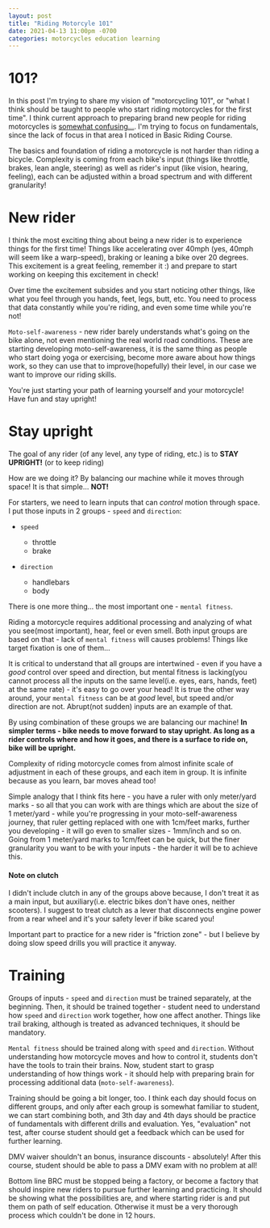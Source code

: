 ```yaml
---
layout: post
title: "Riding Motorcyle 101"
date: 2021-04-13 11:00pm -0700
categories: motorcycles education learning
---
```


# 101?

In this post I'm trying to share my vision of "motorcycling 101", or "what I think should be taught to people who start riding motorcycles for the first time". I think current approach to preparing brand new people for riding motorcycles is [somewhat confusing...](/motorcycles/education/learning/2021/03/18/how-i-didnt-become-an-instructor.html). I'm trying to focus on fundamentals, since the lack of focus in that area I noticed in Basic Riding Course.

The basics and foundation of riding a motorcycle is not harder than riding a bicycle. Complexity is coming from each bike's input (things like throttle, brakes, lean angle, steering) as well as rider's input (like vision, hearing, feeling), each can be adjusted within a broad spectrum and with different granularity!

# New rider

I think the most exciting thing about being a new rider is to experience things for the first time! Things like accelerating over 40mph (yes, 40mph will seem like a warp-speed), braking or leaning a bike over 20 degrees. This excitement is a great feeling, remember it :) and prepare to start working on keeping this excitement in check! 

Over time the excitement subsides and you start noticing other things, like what you feel through you hands, feet, legs, butt, etc. You need to process that data constantly while you're riding, and even some time while you're not!

`Moto-self-awareness` - new rider barely understands what's going on the bike alone, not even mentioning the real world road conditions. These are starting developing moto-self-awareness, it is the same thing as people who start doing yoga or exercising, become more aware about how things work, so they can use that to improve(hopefully) their level, in our case we want to improve our riding skills.

You're just starting your path of learning yourself and your motorcycle! Have fun and stay upright!


# Stay upright

The goal of any rider (of any level, any type of riding, etc.) is to **STAY UPRIGHT!** (or to keep riding)

How are we doing it? By balancing our machine while it moves through space! It is that simple... **NOT!**

For starters, we need to learn inputs that can _control_ motion through space. I put those inputs in 2 groups - `speed` and `direction`:
- `speed`
  * throttle
  * brake
 
- `direction`
  * handlebars
  * body

There is one more thing... the most important one - `mental fitness`. 

Riding a motorcycle requires additional processing and analyzing of what you see(most important), hear, feel or even smell. Both input groups are based on that - lack of `mental fitness` will causes problems! Things like target fixation is one of them...

It is critical to understand that all groups are intertwined - even if you have a _good_ control over speed and direction, but mental fitness is lacking(you cannot process all the inputs on the same level(i.e. eyes, ears, hands, feet) at the same rate) - it's easy to go over your head! It is true the other way around, your `mental fitness` can be at _good_ level, but speed and/or direction are not. Abrupt(not sudden) inputs are an example of that.

By using combination of these groups we are balancing our machine! **In simpler terms - bike needs to move forward to stay upright. As long as a rider controls where and how it goes, and there is a surface to ride on, bike will be upright.**

Complexity of riding motorcycle comes from almost infinite scale of adjustment in each of these groups, and each item in group. It is infinite because as you learn, bar moves ahead too! 

Simple analogy that I think fits here - you have a ruler with only meter/yard marks - so all that you can work with are things which are about the size of 1 meter/yard - while you're progressing in your moto-self-awareness journey,  that ruler getting replaced with one with 1cm/feet marks, further you developing - it will go even to smaller sizes - 1mm/inch and so on. Going from 1 meter/yard marks to 1cm/feet can be quick, but the finer granularity you want to be with your inputs - the harder it will be to achieve this. 



#### Note on clutch

I didn't include clutch in any of the groups above because, I don't treat it as a main input, but auxiliary(i.e. electric bikes don't have ones, neither scooters). I suggest to treat clutch as a lever that disconnects engine power from a rear wheel and it's your safety lever if bike scared you!

Important part to practice for a new rider is "friction zone" - but I believe by doing slow speed drills you will practice it anyway.


# Training

Groups of inputs - `speed` and `direction` must be trained separately, at the beginning. Then, it should be trained together - student need to understand how `speed` and `direction` work together, how one affect another. Things like trail braking, although is treated as advanced techniques, it should be mandatory. 

`Mental fitness` should be trained along with `speed` and `direction`. Without understanding how motorcycle moves and how to control it, students don't have the tools to train their brains. Now, student start to grasp understanding of how things work - it should help with preparing brain for processing additional data (`moto-self-awareness`).

Training should be going a bit longer, too. I think each day should focus on different groups, and only after each group is somewhat familiar to student, we can start combining both, and 3th day and 4th days should be practice of fundamentals with different drills and evaluation. Yes, "evaluation" not test, after course student should get a feedback which can be used for further learning. 

DMV waiver shouldn't an bonus, insurance discounts - absolutely! After this course, student should be able to pass a DMV exam with no problem at all!

Bottom line BRC must be stopped being a factory, or become a factory that should inspire new riders to pursue further learning and practicing. It should be showing what the possibilities are, and where starting rider is and put them on path of self education. Otherwise it must be a very thorough process which couldn't be done in 12 hours.
